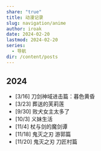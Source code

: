 ```yaml
---
share: "true"
title: 动漫记录
slug: navigation/anime
author: iroak
date: 2024-02-20
lastmod: 2024-02-20
series:
  - 导航
dir: /content/posts
---
```

## 2024
* [3/16]  刀剑神域进击篇：暮色黄昏
* [3/23]  葬送的芙莉莲
* [9/30]  败犬女主太多了
* [10/3]  义妹生活
* [11/4]   杖与剑的魔剑谭
* [11/18]  鬼灭之刃 游郭篇
* [11/20]  鬼灭之刃 刀匠村篇